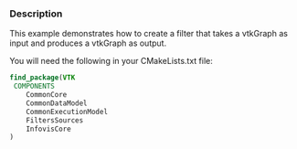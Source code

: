 ### Description

This example demonstrates how to create a filter that takes a vtkGraph as input and produces a vtkGraph as output.

You will need the following in your CMakeLists.txt file:

```cmake
find_package(VTK
 COMPONENTS
    CommonCore
    CommonDataModel
    CommonExecutionModel
    FiltersSources
    InfovisCore
)
```
